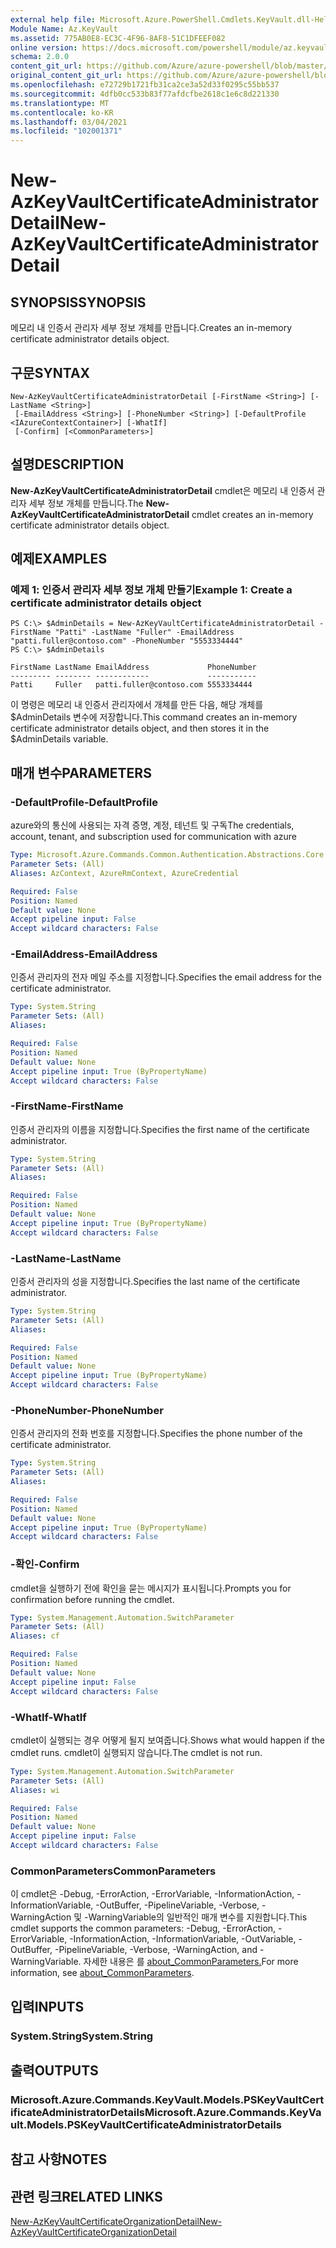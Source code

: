 ```yaml
---
external help file: Microsoft.Azure.PowerShell.Cmdlets.KeyVault.dll-Help.xml
Module Name: Az.KeyVault
ms.assetid: 775AB0E8-EC3C-4F96-8AF8-51C1DFEEF082
online version: https://docs.microsoft.com/powershell/module/az.keyvault/new-azkeyvaultcertificateadministratordetail
schema: 2.0.0
content_git_url: https://github.com/Azure/azure-powershell/blob/master/src/KeyVault/KeyVault/help/New-AzKeyVaultCertificateAdministratorDetail.md
original_content_git_url: https://github.com/Azure/azure-powershell/blob/master/src/KeyVault/KeyVault/help/New-AzKeyVaultCertificateAdministratorDetail.md
ms.openlocfilehash: e72729b1721fb31ca2ce3a52d33f0295c55bb537
ms.sourcegitcommit: 4dfb0cc533b83f77afdcfbe2618c1e6c8d221330
ms.translationtype: MT
ms.contentlocale: ko-KR
ms.lasthandoff: 03/04/2021
ms.locfileid: "102001371"
---
```

# <span data-ttu-id="a685c-101">New-AzKeyVaultCertificateAdministratorDetail</span><span class="sxs-lookup"><span data-stu-id="a685c-101">New-AzKeyVaultCertificateAdministratorDetail</span></span>

## <span data-ttu-id="a685c-102">SYNOPSIS</span><span class="sxs-lookup"><span data-stu-id="a685c-102">SYNOPSIS</span></span>
<span data-ttu-id="a685c-103">메모리 내 인증서 관리자 세부 정보 개체를 만듭니다.</span><span class="sxs-lookup"><span data-stu-id="a685c-103">Creates an in-memory certificate administrator details object.</span></span>

## <span data-ttu-id="a685c-104">구문</span><span class="sxs-lookup"><span data-stu-id="a685c-104">SYNTAX</span></span>

```
New-AzKeyVaultCertificateAdministratorDetail [-FirstName <String>] [-LastName <String>]
 [-EmailAddress <String>] [-PhoneNumber <String>] [-DefaultProfile <IAzureContextContainer>] [-WhatIf]
 [-Confirm] [<CommonParameters>]
```

## <span data-ttu-id="a685c-105">설명</span><span class="sxs-lookup"><span data-stu-id="a685c-105">DESCRIPTION</span></span>
<span data-ttu-id="a685c-106">**New-AzKeyVaultCertificateAdministratorDetail** cmdlet은 메모리 내 인증서 관리자 세부 정보 개체를 만듭니다.</span><span class="sxs-lookup"><span data-stu-id="a685c-106">The **New-AzKeyVaultCertificateAdministratorDetail** cmdlet creates an in-memory certificate administrator details object.</span></span>

## <span data-ttu-id="a685c-107">예제</span><span class="sxs-lookup"><span data-stu-id="a685c-107">EXAMPLES</span></span>

### <span data-ttu-id="a685c-108">예제 1: 인증서 관리자 세부 정보 개체 만들기</span><span class="sxs-lookup"><span data-stu-id="a685c-108">Example 1: Create a certificate administrator details object</span></span>
```
PS C:\> $AdminDetails = New-AzKeyVaultCertificateAdministratorDetail -FirstName "Patti" -LastName "Fuller" -EmailAddress "patti.fuller@contoso.com" -PhoneNumber "5553334444"
PS C:\> $AdminDetails

FirstName LastName EmailAddress             PhoneNumber
--------- -------- ------------             -----------
Patti     Fuller   patti.fuller@contoso.com 5553334444
```

<span data-ttu-id="a685c-109">이 명령은 메모리 내 인증서 관리자에서 개체를 만든 다음, 해당 개체를 $AdminDetails 변수에 저장합니다.</span><span class="sxs-lookup"><span data-stu-id="a685c-109">This command creates an in-memory certificate administrator details object, and then stores it in the $AdminDetails variable.</span></span>

## <span data-ttu-id="a685c-110">매개 변수</span><span class="sxs-lookup"><span data-stu-id="a685c-110">PARAMETERS</span></span>

### <span data-ttu-id="a685c-111">-DefaultProfile</span><span class="sxs-lookup"><span data-stu-id="a685c-111">-DefaultProfile</span></span>
<span data-ttu-id="a685c-112">azure와의 통신에 사용되는 자격 증명, 계정, 테넌트 및 구독</span><span class="sxs-lookup"><span data-stu-id="a685c-112">The credentials, account, tenant, and subscription used for communication with azure</span></span>

```yaml
Type: Microsoft.Azure.Commands.Common.Authentication.Abstractions.Core.IAzureContextContainer
Parameter Sets: (All)
Aliases: AzContext, AzureRmContext, AzureCredential

Required: False
Position: Named
Default value: None
Accept pipeline input: False
Accept wildcard characters: False
```

### <span data-ttu-id="a685c-113">-EmailAddress</span><span class="sxs-lookup"><span data-stu-id="a685c-113">-EmailAddress</span></span>
<span data-ttu-id="a685c-114">인증서 관리자의 전자 메일 주소를 지정합니다.</span><span class="sxs-lookup"><span data-stu-id="a685c-114">Specifies the email address for the certificate administrator.</span></span>

```yaml
Type: System.String
Parameter Sets: (All)
Aliases:

Required: False
Position: Named
Default value: None
Accept pipeline input: True (ByPropertyName)
Accept wildcard characters: False
```

### <span data-ttu-id="a685c-115">-FirstName</span><span class="sxs-lookup"><span data-stu-id="a685c-115">-FirstName</span></span>
<span data-ttu-id="a685c-116">인증서 관리자의 이름을 지정합니다.</span><span class="sxs-lookup"><span data-stu-id="a685c-116">Specifies the first name of the certificate administrator.</span></span>

```yaml
Type: System.String
Parameter Sets: (All)
Aliases:

Required: False
Position: Named
Default value: None
Accept pipeline input: True (ByPropertyName)
Accept wildcard characters: False
```

### <span data-ttu-id="a685c-117">-LastName</span><span class="sxs-lookup"><span data-stu-id="a685c-117">-LastName</span></span>
<span data-ttu-id="a685c-118">인증서 관리자의 성을 지정합니다.</span><span class="sxs-lookup"><span data-stu-id="a685c-118">Specifies the last name of the certificate administrator.</span></span>

```yaml
Type: System.String
Parameter Sets: (All)
Aliases:

Required: False
Position: Named
Default value: None
Accept pipeline input: True (ByPropertyName)
Accept wildcard characters: False
```

### <span data-ttu-id="a685c-119">-PhoneNumber</span><span class="sxs-lookup"><span data-stu-id="a685c-119">-PhoneNumber</span></span>
<span data-ttu-id="a685c-120">인증서 관리자의 전화 번호를 지정합니다.</span><span class="sxs-lookup"><span data-stu-id="a685c-120">Specifies the phone number of the certificate administrator.</span></span>

```yaml
Type: System.String
Parameter Sets: (All)
Aliases:

Required: False
Position: Named
Default value: None
Accept pipeline input: True (ByPropertyName)
Accept wildcard characters: False
```

### <span data-ttu-id="a685c-121">-확인</span><span class="sxs-lookup"><span data-stu-id="a685c-121">-Confirm</span></span>
<span data-ttu-id="a685c-122">cmdlet을 실행하기 전에 확인을 묻는 메시지가 표시됩니다.</span><span class="sxs-lookup"><span data-stu-id="a685c-122">Prompts you for confirmation before running the cmdlet.</span></span>

```yaml
Type: System.Management.Automation.SwitchParameter
Parameter Sets: (All)
Aliases: cf

Required: False
Position: Named
Default value: None
Accept pipeline input: False
Accept wildcard characters: False
```

### <span data-ttu-id="a685c-123">-WhatIf</span><span class="sxs-lookup"><span data-stu-id="a685c-123">-WhatIf</span></span>
<span data-ttu-id="a685c-124">cmdlet이 실행되는 경우 어떻게 될지 보여줍니다.</span><span class="sxs-lookup"><span data-stu-id="a685c-124">Shows what would happen if the cmdlet runs.</span></span>
<span data-ttu-id="a685c-125">cmdlet이 실행되지 않습니다.</span><span class="sxs-lookup"><span data-stu-id="a685c-125">The cmdlet is not run.</span></span>

```yaml
Type: System.Management.Automation.SwitchParameter
Parameter Sets: (All)
Aliases: wi

Required: False
Position: Named
Default value: None
Accept pipeline input: False
Accept wildcard characters: False
```

### <span data-ttu-id="a685c-126">CommonParameters</span><span class="sxs-lookup"><span data-stu-id="a685c-126">CommonParameters</span></span>
<span data-ttu-id="a685c-127">이 cmdlet은 -Debug, -ErrorAction, -ErrorVariable, -InformationAction, -InformationVariable, -OutBuffer, -PipelineVariable, -Verbose, -WarningAction 및 -WarningVariable의 일반적인 매개 변수를 지원합니다.</span><span class="sxs-lookup"><span data-stu-id="a685c-127">This cmdlet supports the common parameters: -Debug, -ErrorAction, -ErrorVariable, -InformationAction, -InformationVariable, -OutVariable, -OutBuffer, -PipelineVariable, -Verbose, -WarningAction, and -WarningVariable.</span></span> <span data-ttu-id="a685c-128">자세한 내용은 를 [about_CommonParameters.](http://go.microsoft.com/fwlink/?LinkID=113216)</span><span class="sxs-lookup"><span data-stu-id="a685c-128">For more information, see [about_CommonParameters](http://go.microsoft.com/fwlink/?LinkID=113216).</span></span>

## <span data-ttu-id="a685c-129">입력</span><span class="sxs-lookup"><span data-stu-id="a685c-129">INPUTS</span></span>

### <span data-ttu-id="a685c-130">System.String</span><span class="sxs-lookup"><span data-stu-id="a685c-130">System.String</span></span>

## <span data-ttu-id="a685c-131">출력</span><span class="sxs-lookup"><span data-stu-id="a685c-131">OUTPUTS</span></span>

### <span data-ttu-id="a685c-132">Microsoft.Azure.Commands.KeyVault.Models.PSKeyVaultCertificateAdministratorDetails</span><span class="sxs-lookup"><span data-stu-id="a685c-132">Microsoft.Azure.Commands.KeyVault.Models.PSKeyVaultCertificateAdministratorDetails</span></span>

## <span data-ttu-id="a685c-133">참고 사항</span><span class="sxs-lookup"><span data-stu-id="a685c-133">NOTES</span></span>

## <span data-ttu-id="a685c-134">관련 링크</span><span class="sxs-lookup"><span data-stu-id="a685c-134">RELATED LINKS</span></span>

[<span data-ttu-id="a685c-135">New-AzKeyVaultCertificateOrganizationDetail</span><span class="sxs-lookup"><span data-stu-id="a685c-135">New-AzKeyVaultCertificateOrganizationDetail</span></span>](./New-AzKeyVaultCertificateOrganizationDetail.md)

